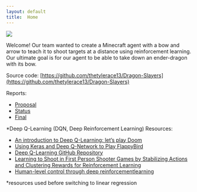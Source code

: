 ```yaml
---
layout: default
title:  Home
---
```


<img src="https://gamepedia.cursecdn.com/minecraft_gamepedia/0/0a/Ender_Dragon.gif">

Welcome! Our team wanted to create a Minecraft agent with a bow and arrow to teach it to shoot targets at a distance using reinforcement learning. Our ultimate goal is for our agent to be able to take down an ender-dragon with its bow.

Source code: [https://github.com/thetylerace13/Dragon-Slayers](https://github.com/thetylerace13/Dragon-Slayers)

Reports:

- [Proposal](proposal.html)
- [Status](status.html)
- [Final](final.html)

\*Deep Q-Learning (DQN, Deep Reinforcement Learning) Resources:
- [An introduction to Deep Q-Learning: let’s play Doom](https://medium.freecodecamp.org/an-introduction-to-deep-q-learning-lets-play-doom-54d02d8017d8)
- [Using Keras and Deep Q-Network to Play FlappyBird](https://yanpanlau.github.io/2016/07/10/FlappyBird-Keras.html)
- [Deep Q-Learning GitHub Repository](https://github.com/dennybritz/reinforcement-learning/tree/master/DQN)
- [Learning to Shoot in First Person Shooter Games by Stabilizing Actions and Clustering Rewards for Reinforcement Learning](https://arxiv.org/pdf/1806.05117.pdf)
- [Human-level control through deep reinforcementlearning](https://www.readcube.com/articles/10.1038/nature14236)

\*resources used before switching to linear regression
